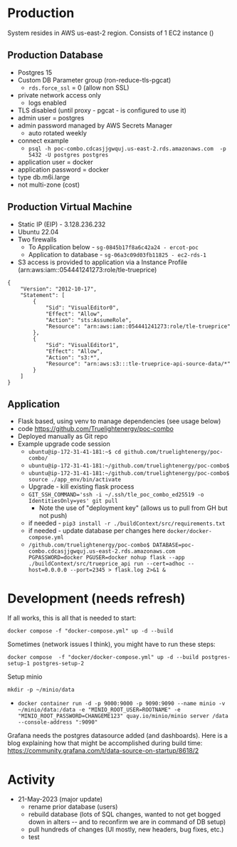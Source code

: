 # Production

System resides in AWS us-east-2 region. Consists of 1 EC2 instance ()

## Production Database
* Postgres 15
* Custom DB Parameter group (ron-reduce-tls-pgcat)
  * `rds.force_ssl` = 0 (allow non SSL)
* private network access only
  * logs enabled
* TLS disabled (until proxy - pgcat - is configured to use it)
* admin user = postgres
* admin password managed by AWS Secrets Manager
  * auto rotated weekly
* connect example
  * `psql -h poc-combo.cdcasjjgwquj.us-east-2.rds.amazonaws.com  -p 5432 -U postgres postgres`
* application user = docker
* application password = docker
* type db.m6i.large
* not multi-zone (cost)

## Production Virtual Machine
* Static IP (EIP) - 3.128.236.232
* Ubuntu 22.04
* Two firewalls
  * To Application below - `sg-0845b17f8a6c42a24 - ercot-poc`
  * Application to database - `sg-06a3c09d03fb11825 - ec2-rds-1`
* S3 access is provided to application via a Instance Profile (arn:aws:iam::054441241273:role/tle-trueprice)

```
{
    "Version": "2012-10-17",
    "Statement": [
        {
            "Sid": "VisualEditor0",
            "Effect": "Allow",
            "Action": "sts:AssumeRole",
            "Resource": "arn:aws:iam::054441241273:role/tle-trueprice"
        },
        {
            "Sid": "VisualEditor1",
            "Effect": "Allow",
            "Action": "s3:*",
            "Resource": "arn:aws:s3:::tle-trueprice-api-source-data/*"
        }
    ]
}
```

## Application

* Flask based, using venv to manage dependencies (see usage below)
* code https://github.com/Truelightenergy/poc-combo
* Deployed manually as Git repo
* Example upgrade code session
  * `ubuntu@ip-172-31-41-181:~$ cd github.com/truelightenergy/poc-combo/`
  * `ubuntu@ip-172-31-41-181:~/github.com/truelightenergy/poc-combo$`
  * `ubuntu@ip-172-31-41-181:~/github.com/truelightenergy/poc-combo$ source ./app_env/bin/activate`
  * Upgrade - kill existing flask process
  * `GIT_SSH_COMMAND='ssh -i ~/.ssh/tle_poc_combo_ed25519 -o IdentitiesOnly=yes' git pull`
    * Note the use of "deployment key" (allows us to pull from GH but not push)
  * if needed - `pip3 install -r ./buildContext/src/requirements.txt`
  * if needed - update database per changes here `docker/docker-compose.yml`
  * `/github.com/truelightenergy/poc-combo$ DATABASE=poc-combo.cdcasjjgwquj.us-east-2.rds.amazonaws.com PGPASSWORD=docker PGUSER=docker nohup flask --app ./buildContext/src/trueprice_api run --cert=adhoc --host=0.0.0.0 --port=2345 > flask.log 2>&1 &`

# Development (needs refresh)

If all works, this is all that is needed to start:

`docker compose -f "docker-compose.yml" up -d --build`

Sometimes (network issues I think), you might have to run these steps:

`docker compose  -f "docker/docker-compose.yml" up -d --build postgres-setup-1 postgres-setup-2`

Setup minio

`mkdir -p ~/minio/data`
* `docker container run -d -p 9000:9000 -p 9090:9090 --name minio -v ~/minio/data:/data -e "MINIO_ROOT_USER=ROOTNAME" -e "MINIO_ROOT_PASSWORD=CHANGEME123" quay.io/minio/minio server /data --console-address ":9090"`


Grafana needs the postgres datasource added (and dashboards). Here is a blog explaining how that might be accomplished during build time: https://community.grafana.com/t/data-source-on-startup/8618/2

# Activity

* 21-May-2023 (major update)
  * rename prior database (users)
  * rebuild database (lots of SQL changes, wanted to not get bogged down in alters -- and to reconfirm we are in command of DB setup)
  * pull hundreds of changes (UI mostly, new headers, bug fixes, etc.)
  * test